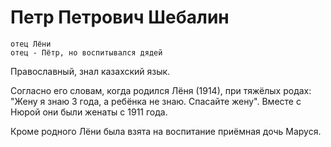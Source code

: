 # Петр Петрович Шебалин

    отец Лёни
    отец - Пётр, но воспитывался дядей

Православный, знал казахский язык.  

Согласно его словам, когда родился Лёня (1914), при тяжёлых родах: "Жену я знаю 3 года, а ребёнка не знаю. Спасайте жену". Вместе с Нюрой они были женаты с 1911 года.

Кроме родного Лёни была взята на воспитание приёмная дочь Маруся.
